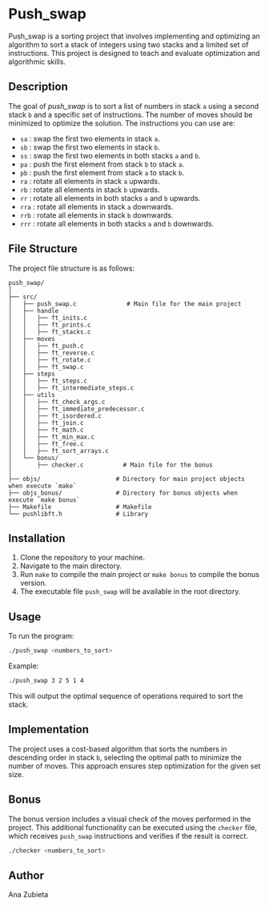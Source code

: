 # Push_swap

Push_swap is a sorting project that involves implementing and optimizing an algorithm to sort a stack of integers using two stacks and a limited set of instructions. This project is designed to teach and evaluate optimization and algorithmic skills.

## Description

The goal of *push_swap* is to sort a list of numbers in stack `a` using a second stack `b` and a specific set of instructions. The number of moves should be minimized to optimize the solution. The instructions you can use are:

- `sa` : swap the first two elements in stack `a`.
- `sb` : swap the first two elements in stack `b`.
- `ss` : swap the first two elements in both stacks `a` and `b`.
- `pa` : push the first element from stack `b` to stack `a`.
- `pb` : push the first element from stack `a` to stack `b`.
- `ra` : rotate all elements in stack `a` upwards.
- `rb` : rotate all elements in stack `b` upwards.
- `rr` : rotate all elements in both stacks `a` and `b` upwards.
- `rra` : rotate all elements in stack `a` downwards.
- `rrb` : rotate all elements in stack `b` downwards.
- `rrr` : rotate all elements in both stacks `a` and `b` downwards.

## File Structure

The project file structure is as follows:

```
push_swap/
│
├── src/
│   ├── push_swap.c              # Main file for the main project
│   ├── handle              
│   │   ├── ft_inits.c            
│   │   ├── ft_prints.c
│   │   ├── ft_stacks.c
│   ├── moves
│   │   ├── ft_push.c
│   │   ├── ft_reverse.c
│   │   ├── ft_rotate.c
│   │   ├── ft_swap.c
│   ├── steps
│   │   ├── ft_steps.c
│   │   ├── ft_intermediate_steps.c
│   ├── utils
│   │   ├── ft_check_args.c
│   │   ├── ft_immediate_predecessor.c
│   │   ├── ft_isordered.c
│   │   ├── ft_join.c
│   │   ├── ft_math.c
│   │   ├── ft_min_max.c
│   │   ├── ft_free.c
│   │   ├── ft_sort_arrays.c
│   └── bonus/
│       ├── checker.c           # Main file for the bonus
│
├── objs/                     # Directory for main project objects when execute `make`
├── objs_bonus/               # Directory for bonus objects when execute `make bonus`
├── Makefile                  # Makefile
└── pushlibft.h               # Library
```

## Installation

1. Clone the repository to your machine.
2. Navigate to the main directory.
3. Run `make` to compile the main project or `make bonus` to compile the bonus version.
4. The executable file `push_swap` will be available in the root directory.

## Usage

To run the program:

```bash
./push_swap <numbers_to_sort>
```

Example:

```bash
./push_swap 3 2 5 1 4
```

This will output the optimal sequence of operations required to sort the stack.

## Implementation

The project uses a cost-based algorithm that sorts the numbers in descending order in stack `b`, selecting the optimal path to minimize the number of moves. This approach ensures step optimization for the given set size.

## Bonus

The bonus version includes a visual check of the moves performed in the project. This additional functionality can be executed using the `checker` file, which receives `push_swap` instructions and verifies if the result is correct.

```bash
./checker <numbers_to_sort>
```

## Author

Ana Zubieta

